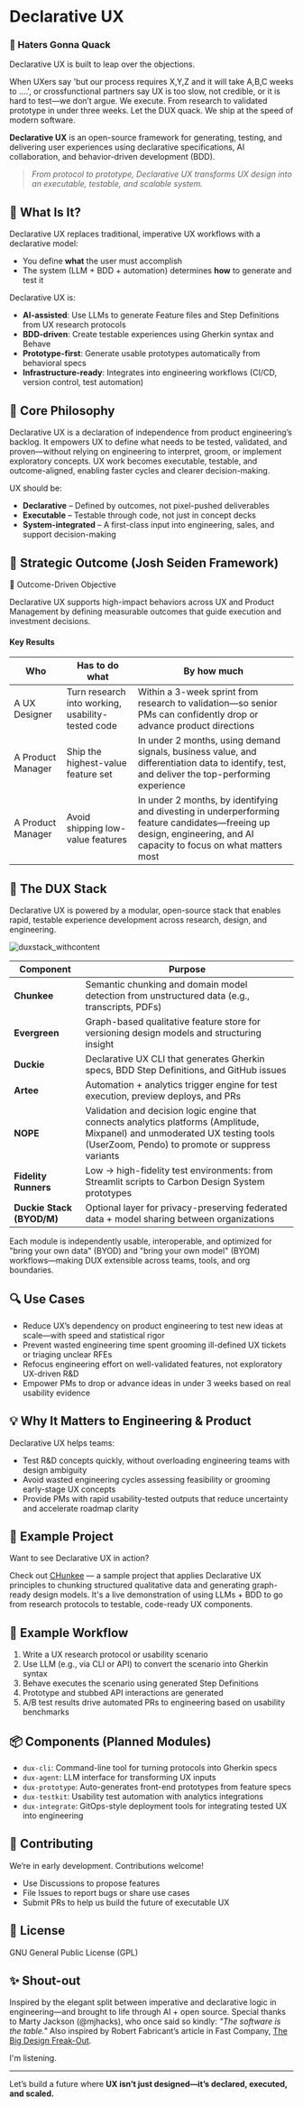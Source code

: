 # Declarative UX

### 🦆 Haters Gonna Quack
Declarative UX is built to leap over the objections.

When UXers say 'but our process requires X,Y,Z and it will take A,B,C weeks to ....', or crossfunctional partners say UX is too slow, not credible, or it is hard to test—we don’t argue. We execute.
From research to validated prototype in under three weeks.
Let the DUX quack. We ship at the speed of modern software.

**Declarative UX** is an open-source framework for generating, testing, and delivering user experiences using declarative specifications, AI collaboration, and behavior-driven development (BDD).

> _From protocol to prototype, Declarative UX transforms UX design into an executable, testable, and scalable system._

## 🚀 What Is It?
Declarative UX replaces traditional, imperative UX workflows with a declarative model:
- You define **what** the user must accomplish
- The system (LLM + BDD + automation) determines **how** to generate and test it

Declarative UX is:
- **AI-assisted**: Use LLMs to generate Feature files and Step Definitions from UX research protocols
- **BDD-driven**: Create testable experiences using Gherkin syntax and Behave
- **Prototype-first**: Generate usable prototypes automatically from behavioral specs
- **Infrastructure-ready**: Integrates into engineering workflows (CI/CD, version control, test automation)

## 🧠 Core Philosophy
Declarative UX is a declaration of independence from product engineering’s backlog. It empowers UX to define what needs to be tested, validated, and proven—without relying on engineering to interpret, groom, or implement exploratory concepts. UX work becomes executable, testable, and outcome-aligned, enabling faster cycles and clearer decision-making.

UX should be:
- **Declarative** – Defined by outcomes, not pixel-pushed deliverables
- **Executable** – Testable through code, not just in concept decks
- **System-integrated** – A first-class input into engineering, sales, and support decision-making

## 🧩 Strategic Outcome (Josh Seiden Framework)

🧠 Outcome-Driven Objective

Declarative UX supports high-impact behaviors across UX and Product Management by defining measurable outcomes that guide execution and investment decisions.

#### Key Results

| **Who** | **Has to do what** | **By how much** |
|--------|---------------------|-----------------|
| A UX Designer | Turn research into working, usability-tested code | Within a 3-week sprint from research to validation—so senior PMs can confidently drop or advance product directions |
| A Product Manager | Ship the highest-value feature set | In under 2 months, using demand signals, business value, and differentiation data to identify, test, and deliver the top-performing experience |
| A Product Manager | Avoid shipping low-value features | In under 2 months, by identifying and divesting in underperforming feature candidates—freeing up design, engineering, and AI capacity to focus on what matters most |

## 🦆 The DUX Stack

Declarative UX is powered by a modular, open-source stack that enables rapid, testable experience development across research, design, and engineering.

![duxstack_withcontent](https://github.com/user-attachments/assets/f83d591b-8075-4d2b-8c12-9056c8843443)

| **Component** | **Purpose** |
|---------------|-------------|
| **Chunkee** | Semantic chunking and domain model detection from unstructured data (e.g., transcripts, PDFs) |
| **Evergreen** | Graph-based qualitative feature store for versioning design models and structuring insight |
| **Duckie** | Declarative UX CLI that generates Gherkin specs, BDD Step Definitions, and GitHub issues |
| **Artee** | Automation + analytics trigger engine for test execution, preview deploys, and PRs |
| **NOPE** | Validation and decision logic engine that connects analytics platforms (Amplitude, Mixpanel) and unmoderated UX testing tools (UserZoom, Pendo) to promote or suppress variants |
| **Fidelity Runners** | Low → high-fidelity test environments: from Streamlit scripts to Carbon Design System prototypes |
| **Duckie Stack (BYOD/M)** | Optional layer for privacy-preserving federated data + model sharing between organizations |

Each module is independently usable, interoperable, and optimized for "bring your own data" (BYOD) and "bring your own model" (BYOM) workflows—making DUX extensible across teams, tools, and org boundaries.

## 🔍 Use Cases
- Reduce UX’s dependency on product engineering to test new ideas at scale—with speed and statistical rigor
- Prevent wasted engineering time spent grooming ill-defined UX tickets or triaging unclear RFEs
- Refocus engineering effort on well-validated features, not exploratory UX-driven R&D
- Empower PMs to drop or advance ideas in under 3 weeks based on real usability evidence

## 💡 Why It Matters to Engineering & Product
Declarative UX helps teams:
- Test R&D concepts quickly, without overloading engineering teams with design ambiguity
- Avoid wasted engineering cycles assessing feasibility or grooming early-stage UX concepts
- Provide PMs with rapid usability-tested outputs that reduce uncertainty and accelerate roadmap clarity

## 🧪 Example Project

Want to see Declarative UX in action?

Check out [CHunkee](https://github.com/nicholasjayantylearns/chunkee) — a sample project that applies Declarative UX principles to chunking structured qualitative data and generating graph-ready design models. It's a live demonstration of using LLMs + BDD to go from research protocols to testable, code-ready UX components.

## 🔧 Example Workflow
1. Write a UX research protocol or usability scenario
2. Use LLM (e.g., via CLI or API) to convert the scenario into Gherkin syntax
3. Behave executes the scenario using generated Step Definitions
4. Prototype and stubbed API interactions are generated
5. A/B test results drive automated PRs to engineering based on usability benchmarks

## 📦 Components (Planned Modules)
- `dux-cli`: Command-line tool for turning protocols into Gherkin specs
- `dux-agent`: LLM interface for transforming UX inputs
- `dux-prototype`: Auto-generates front-end prototypes from feature specs
- `dux-testkit`: Usability test automation with analytics integrations
- `dux-integrate`: GitOps-style deployment tools for integrating tested UX into engineering

## 🤝 Contributing
We’re in early development. Contributions welcome!
- Use Discussions to propose features
- File Issues to report bugs or share use cases
- Submit PRs to help us build the future of executable UX

## 📜 License
GNU General Public License (GPL)

## ✨ Shout-out
Inspired by the elegant split between imperative and declarative logic in engineering—and brought to life through AI + open source. Special thanks to Marty Jackson (@mjhacks), who once said so kindly: *"The software is the table."* Also inspired by Robert Fabricant’s article in Fast Company, [The Big Design Freak-Out](https://www.fastcompany.com/91027996/the-big-design-freak-out-a-generation-of-design-leaders-grapple-with-their-future).

I'm listening.

---
Let’s build a future where **UX isn’t just designed—it’s declared, executed, and scaled.**
